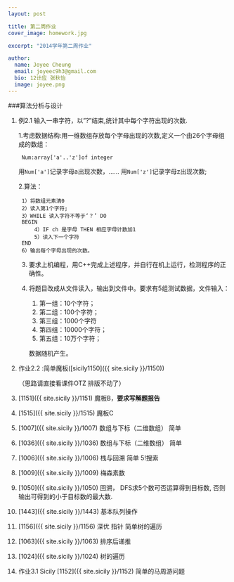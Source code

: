 ```yaml
---
layout: post

title: 第二周作业
cover_image: homework.jpg

excerpt: "2014学年第二周作业"

author:
  name: Joyee Cheung
  email: joyeec9h3@gmail.com
  bio: 12计应 张秋怡
  image: joyee.png
---
```


###算法分析与设计

1. 例2.1 输入一串字符，以”?”结束,统计其中每个字符出现的次数.

    1.考虑数据结构:用一维数组存放每个字母出现的次数,定义一个由26个字母组成的数组：

        Num:array['a'..'z']of integer

    用`Num['a']`记录字母a出现次数，…… 用`Num['z']`记录字母z出现次数;

    2.算法：

        1）将数组元素清0
        2）读入第1个字符;
        3）WHILE 读入字符不等于‘？’ DO
        BEGIN
            4）IF ch 是字母 THEN 相应字母计数加1
            5）读入下一个字符
        END
        6）输出每个字母出现的次数。

    3. 要求上机编程，用C++完成上述程序，并自行在机上运行，检测程序的正确性。

    4. 将题目改成从文件读入，输出到文件中。要求有5组测试数据，文件输入：

        1. 第一组：10个字符；
        2. 第二组：100个字符；
        3. 第三组：1000个字符
        4. 第四组：10000个字符；
        5. 第五组：10万个字符；

        数据随机产生。


2. 作业2.2 :简单魔板([sicily1150]({{ site.sicily }}/1150))

    （思路请直接看课件OTZ 排版不动了）
3. [1151]({{ site.sicily }}/1151) 魔板B，**要求写解题报告**
4. [1515]({{ site.sicily }}/1515) 魔板C
5. [1007]({{ site.sicily }}/1007) 数组与下标（二维数组） 简单
6. [1036]({{ site.sicily }}/1036) 数组与下标（二维数组） 简单
7. [1006]({{ site.sicily }}/1006) 栈与回溯 简单  5!搜索
8. [1009]({{ site.sicily }}/1009) 梅森素数
9. [1050]({{ site.sicily }}/1050) 回溯， DFS求5个数可否运算得到目标数, 否则输出可得到的小于目标数的最大数.
10. [1443]({{ site.sicily }}/1443) 基本队列操作
11. [1156]({{ site.sicily }}/1156) 深优 指针 简单树的遍历
12. [1063]({{ site.sicily }}/1063) 排序后递推
13. [1024]({{ site.sicily }}/1024) 树的遍历
14. 作业3.1 Sicily [1152]({{ site.sicily }}/1152) 简单的马周游问题

